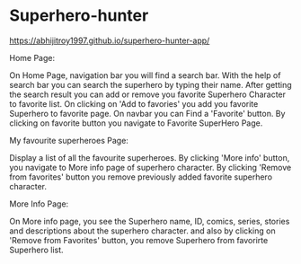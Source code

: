 # Superhero-hunter
https://abhijitroy1997.github.io/superhero-hunter-app/


Home Page:  

On Home Page, navigation bar you will find a search bar. With the help of search bar you can search the superhero by typing their name.
After getting the search result you can add or remove you favorite Superhero Character to favorite list. 
On clicking on 'Add to favories' you add you favorite Superhero to favorite page.
On navbar you can Find a 'Favorite' button. By clicking on favorite button you navigate to Favorite SuperHero Page.


My favourite superheroes Page:  

Display a list of all the favourite superheroes.
By clicking 'More info' button, you navigate to More info page of superhero character.
By clicking 'Remove from favorites' button you remove previously added favorite superhero character.


More Info Page:

On More info page, you see the Superhero name, ID, comics, series, stories and descriptions about the superhero character.
and also by clicking on 'Remove from Favorites' button, you remove Superhero from favorirte Superhero list.
